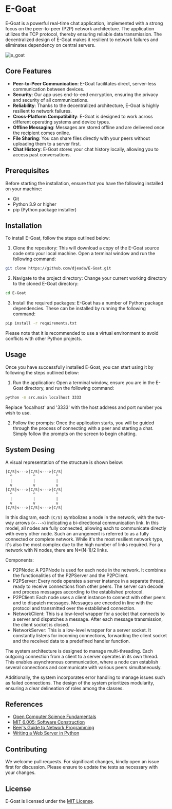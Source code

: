 # E-Goat

E-Goat is a powerful real-time chat application, implemented with a strong focus on the peer-to-peer (P2P) network architecture. The application utilizes the TCP protocol, thereby ensuring reliable data transmission. The decentralized design of E-Goat makes it resilient to network failures and eliminates dependency on central servers.

![e_goat](https://github.com/user-attachments/assets/9ac71bdd-1fe3-41b9-89c0-21de1e140ced)

## Core Features

- **Peer-to-Peer Communication**: E-Goat facilitates direct, server-less communication between devices.
- **Security**: Our app uses end-to-end encryption, ensuring the privacy and security of all communications.
- **Reliability**: Thanks to the decentralized architecture, E-Goat is highly resilient to network failures.
- **Cross-Platform Compatibility**: E-Goat is designed to work across different operating systems and device types.
- **Offline Messaging**: Messages are stored offline and are delivered once the recipient comes online.
- **File Sharing**: You can share files directly with your peers without uploading them to a server first.
- **Chat History**: E-Goat stores your chat history locally, allowing you to access past conversations.

## Prerequisites

Before starting the installation, ensure that you have the following installed on your machine:

- Git
- Python 3.9 or higher
- pip (Python package installer)

## Installation

To install E-Goat, follow the steps outlined below:

1. Clone the repository: This will download a copy of the E-Goat source code onto your local machine. Open a terminal window and run the following command:

```bash
git clone https://github.com/djeada/E-Goat.git
```

2. Navigate to the project directory: Change your current working directory to the cloned E-Goat directory:

```bash
cd E-Goat
```

3. Install the required packages: E-Goat has a number of Python package dependencies. These can be installed by running the following command:

```bash
pip install -r requirements.txt
```

Please note that it is recommended to use a virtual environment to avoid conflicts with other Python projects.

## Usage

Once you have successfully installed E-Goat, you can start using it by following the steps outlined below:

1. Run the application: Open a terminal window, ensure you are in the E-Goat directory, and run the following command:

```bash
python -m src.main localhost 3333
```

Replace 'localhost' and '3333' with the host address and port number you wish to use.

2. Follow the prompts: Once the application starts, you will be guided through the process of connecting with a peer and starting a chat. Simply follow the prompts on the screen to begin chatting.

## System Desing

A visual representation of the structure is shown below:

```
[C/S]<--->[C/S]<--->[C/S]
  ^         ^         ^ 
  |         |         |
  v         v         v
[C/S]<--->[C/S]<--->[C/S]
  ^         ^         ^ 
  |         |         |
  v         v         v
[C/S]<--->[C/S]<--->[C/S]
```

In this diagram, each `[C/S]` symbolizes a node in the network, with the two-way arrows (`<--->`) indicating a bi-directional communication link. In this model, all nodes are fully connected, allowing each to communicate directly with every other node. Such an arrangement is referred to as a fully connected or complete network. While it's the most resilient network type, it's also the most complex due to the high number of links required. For a network with N nodes, there are N*(N-1)/2 links.

Components:

- P2PNode: A P2PNode is used for each node in the network. It combines the functionalities of the P2PServer and the P2PClient.
- P2PServer: Every node operates a server instance in a separate thread, ready to receive connections from other peers. The server can decode and process messages according to the established protocol.
- P2PClient: Each node uses a client instance to connect with other peers and to dispatch messages. Messages are encoded in line with the protocol and transmitted over the established connection.
- NetworkClient: This is a low-level wrapper for a socket that connects to a server and dispatches a message. After each message transmission, the client socket is closed.
- NetworkServer: This is a low-level wrapper for a server socket. It constantly listens for incoming connections, forwarding the client socket and the received data to a predefined handler function.

The system architecture is designed to manage multi-threading. Each outgoing connection from a client to a server operates in its own thread. This enables asynchronous communication, where a node can establish several connections and communicate with various peers simultaneously.

Additionally, the system incorporates error handling to manage issues such as failed connections. The design of the system prioritizes modularity, ensuring a clear delineation of roles among the classes.

## References

- [Open Computer Science Fundamentals](https://w3.cs.jmu.edu/kirkpams/OpenCSF/Books/csf/html/)
- [MIT 6.005: Software Construction](http://web.mit.edu/6.005/www/fa15/classes/21-sockets-networking/)
- [Beej's Guide to Network Programming](https://beej.us/guide/bgnet/)
- [Writing a Web Server in Python](https://iximiuz.com/en/posts/writing-web-server-in-python-sockets/)

## Contributing

We welcome pull requests. For significant changes, kindly open an issue first for discussion. Please ensure to update the tests as necessary with your changes.

## License

E-Goat is licensed under the [MIT License](https://choosealicense.com/licenses/mit/).
